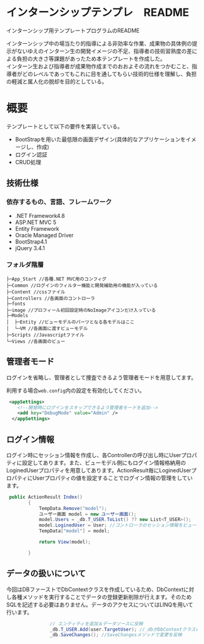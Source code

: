 # インターンシップテンプレ　README

インターンシップ用テンプレートプログラムのREADME

インターンシップ中の場当たり的指導による非効率な作業、成果物の具体例の提示がないゆえのインターン生の開発イメージの不足、指導者の技術習熟度の差による負担の大きさ等課題があったため本テンプレートを作成した。<br>インターン生および指導者が成果物作成までのおおよその流れをつかむこと、指導者がどのレベルであってもこれに目を通してもらい技術的仕様を理解し、負担の軽減と属人化の脱却を目的としている。



# 概要

テンプレートとして以下の要件を実装している。

- BootStrapを用いた最低限の画面デザイン(具体的なアプリケーションをイメージし、作成)
- ログイン認証
- CRUD処理



## 技術仕様

 ### 依存するもの、言語、フレームワーク

- .NET Framework4.8
- ASP.NET MVC 5
- Entity Framework
- Oracle Managed Driver
- BootStrap4.1
- jQuery 3.4.1

### フォルダ階層

```
├─App_Start //各種.NET MVC用のコンフィグ
├─Common //ログインのフィルター機能と開発補助用の機能が入っている
├─Content //cssファイル
├─Controllers //各画面のコントローラ
├─fonts
├─image //プロフィール初回設定時のNoImageアイコンだけ入っている
├─Models
│  ├─Entity //ビューモデルのパーツとなる各モデルはここ
│  └─VM //各画面に渡すビューモデル
├─Scripts //Javascriptファイル
└─Views //各画面のビュー
```



## 管理者モード

ログインを省略し、管理者として捜査できるよう管理者モードを用意してます。

利用する場合`web.config`内の設定を有効化してください。

```xml
 <appSettings>
    <!--開発時にログインをスキップできるよう管理者モードを追加-->
    <add key="DebugMode" value="Admin" />
  </appSettings>
```



## ログイン情報

ログイン時にセッション情報を作成し、各Controllerの呼び出し時にUserプロパティに設定してあります。また、ビューモデル側にもログイン情報格納用のLoginedUserプロパティを用意してあります。ActionResult毎にLoginedUserプロパティにUserプロパティの値を設定することでログイン情報の管理をしています。

```c#
 public ActionResult Index()
        {
            TempData.Remove("model");
            ユーザー画面 model = new ユーザー画面();
            model.Users = _db.T_USER.ToList() ?? new List<T_USER>();
            model.LoginedUser = User; //コントローラのセッション情報をビューモデルに設定
            TempData["model"] = model;

            return View(model);

        }
```



## データの扱いについて

今回はDBファーストでDbContextクラスを作成しているため、DbContextに対し各種メソッドを実行することでデータの登録更新削除が行えます。そのためSQLを記述する必要はありません。データのアクセスについてはLINQを用いて行います。

```c#
                // エンティティを追加＆データソースに反映
                _db.T_USER.Add(user.TargetUser); //_dbがDbContextクラスのオブジェクト。Addメソッドで引数のデータを追加
                _db.SaveChanges(); //SaveChangesメソッドで変更を反映

```

